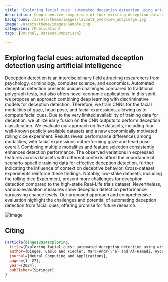 ```yaml
---
title: 'Exploring facial cues: automated deception detection using artificial intelligenc'
description: Comprehensive comparison of four existing deception datasets, a new experiment for deception in economic context and an automatic multimodal deception detection approach.
background: /assets/theme/images/layout1_overview_onlyImage.jpg
image: /assets/theme/images/Sample.png
categories: [Publication]
tags: [Journal, DatasetComparison]

---
```


## Exploring facial cues: automated deception detection using artificial intelligence

Deception detection is an interdisciplinary field attracting researchers from psychology, criminology, computer science,
and economics. Automated deception detection presents unique challenges compared to traditional polygraph tests, but
also offers novel economic applications. In this spirit, we propose an approach combining deep learning with discriminative models for deception detection. Therefore, we train CNNs for the facial modalities of gaze, head pose, and facial
expressions, allowing us to compute facial cues. Due to the very limited availability of training data for deception, we
utilize early fusion on the CNN outputs to perform deception classification. We evaluate our approach on five datasets,
including four well-known publicly available datasets and a new economically motivated rolling dice experiment. Results
reveal performance differences among modalities, with facial expressions outperforming gaze and head pose overall.
Combining multiple modalities and feature selection consistently enhances detection performance. The observed variations
in expressed features across datasets with different contexts affirm the importance of scenario-specific training data for
effective deception detection, further indicating the influence of context on deceptive behavior. Cross-dataset experiments
reinforce these findings. Notably, low-stake datasets, including the rolling dice Experiment, present more challenges for
deception detection compared to the high-stake Real-Life trials dataset. Nevertheless, various evaluation measures show
deception detection performance surpassing chance levels. Our proposed approach and comprehensive evaluation highlight
the challenges and potential of automating deception detection from facial cues, offering promise for future research.

![image](/deception/assets/theme/images/Sample.png)

## Citing
```bibtex
@article{dinges2024exploring,
  title={Exploring facial cues: automated deception detection using artificial intelligence},
  author={Dinges, Laslo and Fiedler, Marc-Andr{\'e} and Al-Hamadi, Ayoub and Hempel, Thorsten and Abdelrahman, Ahmed and Weimann, Joachim and Bershadskyy, Dmitri and Steiner, Johann},
  journal={Neural Computing and Applications},
  pages={1--27},
  year={2024},
  publisher={Springer}
}
```